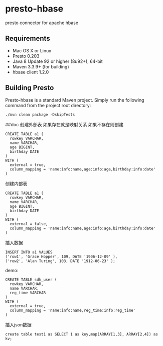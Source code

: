 # presto-hbase
presto connector for apache hbase

## Requirements

* Mac OS X or Linux
* Presto 0.203
* Java 8 Update 92 or higher (8u92+), 64-bit
* Maven 3.3.9+ (for building)
* hbase client 1.2.0
## Building Presto

Presto-hbase is a standard Maven project. Simply run the following command from the project root directory:

    ./mvn clean package -DskipTests

##doc
创建外部表  如果存在就是映射关系  如果不存在则创建
```
CREATE TABLE a1 (
  rowkey VARCHAR,
  name VARCHAR,
  age BIGINT,
  birthday DATE
)
WITH (
  external = true,
  column_mapping = 'name:info:name,age:info:age,birthday:info:date'
)
```
创建内部表
```
CREATE TABLE a1 (
  rowkey VARCHAR,
  name VARCHAR,
  age BIGINT,
  birthday DATE
)
WITH (
  external = false,
  column_mapping = 'name:info:name,age:info:age,birthday:info:date'
)
```

插入数据
```
INSERT INTO a1 VALUES
('row1', 'Grace Hopper', 109, DATE '1906-12-09' ),
('row2', 'Alan Turing', 103, DATE '1912-06-23' );
```

demo:
```
CREATE TABLE sdk_user (
  rowkey VARCHAR,
  name VARCHAR,
  reg_time VARCHAR
)
WITH (
  external = true,
  column_mapping = 'name:info:name,reg_time:info:reg_time'
)
```
插入json数据
```
create table test1 as SELECT 1 as key,map(ARRAY[1,3], ARRAY[2,4]) as kv;
```
